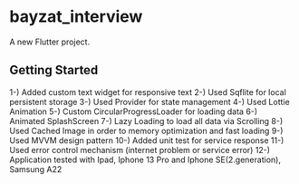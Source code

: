 # bayzat_interview

A new Flutter project.

## Getting Started

1-) Added custom text widget for responsive text
2-) Used Sqflite for local persistent storage
3-) Used Provider for state management
4-) Used Lottie Animation
5-) Custom CircularProgressLoader for loading data
6-) Animated SplashScreen
7-) Lazy Loading to load all data via Scrolling
8-) Used Cached Image in order to memory optimization and fast loading
9-) Used MVVM design pattern
10-) Added unit test for service response
11-) Used error control mechanism (internet problem or service error)
12-) Application tested with Ipad, Iphone 13 Pro and Iphone SE(2.generation), Samsung A22
